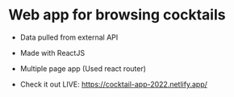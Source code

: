 # Web app for browsing cocktails

- Data pulled from external API
- Made with ReactJS
- Multiple page app (Used react router)

- Check it out LIVE: https://cocktail-app-2022.netlify.app/
